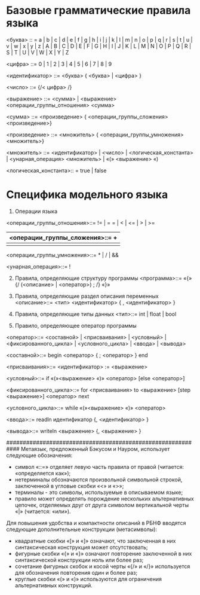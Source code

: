 # Базовые грамматические правила языка

<буква> :: =    a |
                b |
                c |
                d |
                e |
                f |
                g |
                h |
                i |
                j |
                k |
                l |
                m |
                n |
                o |
                p |
                q |
                r |
                s |
                t |
                u |
                v |
                w |
                x |
                y |
                z |
                A |
                B |
                C |
                D |
                E |
                F |
                G |
                H |
                I |
                J |
                K |
                L |
                M |
                N |
                O |
                P |
                Q |
                R |
                S |
                T |
                U |
                V |
                W |
                X |
                Y |
                Z

<цифра> ::= 0 |
            1 |
            2 |
            3 |
            4 |
            5 |
            6 |
            7 |
            8 |
            9

<идентификатор> ::= <буква> { <буква> | <цифра> }

<число> ::= {/< цифра> /}

<выражение> ::= <сумма> |
                <выражение> <операции_группы_отношения> <сумма>

<сумма> ::= <произведение> { <операции_группы_сложения> <произведение>}

<произведение> ::= <множитель> { <операции_группы_умножения> <множитель>}

<множитель> ::= <идентификатор> |
                <число> |
                <логическая_константа> |
                <унарная_операция> <множитель> |
                «(» <выражение> «)

<логическая_константа>:: = true | false

# Специфика модельного языка

1. Операции языка

<операции_группы_отношения>::=  != |
                                = = |
                                < |
                                <= |
                                > |
                                >=

<операции_группы_сложения>::=   + |
                                - |
                                ||

<операции_группы_умножения>::=  * |
                                / |
                                &&

<унарная_операция>::= !



2. Правила, определяющие структуру программы
<программа>::= «{» {/ (<описание> | <оператор>) ; /} «}»



3. Правила, определяющие раздел описания переменных
<описание>::= <тип> <идентификатор> { , <идентификатор> }



4. Правила, определяющие типы данных
<тип>::= int | float | bool



5. Правило, определяющее оператор программы

<оператор>::=   <составной> |
                <присваивания> |
                <условный> |
                <фиксированного_цикла> |
                <условного_цикла> |
                <ввода> |
                <вывода>

<составной>::= begin <оператор> { ; <оператор> } end

<присваивания>::= <идентификатор> := <выражение>

<условный>::= if «(»<выражение> «)» <оператор> [else <оператор>]

<фиксированного_цикла>::= for <присваивания> to <выражение> [step <выражение>] <оператор> next

<условного_цикла>::= while «(»<выражение> «)» <оператор>

<ввода>::= readln идентификатор {, <идентификатор> }

<вывода>::= writeln <выражение> {, <выражение> }


############################################################
Метаязык, предложенный Бэкусом и Науром, использует следующие обозначения:
- символ «::=» отделяет левую часть правила от правой (читается: «определяется как»);
- нетерминалы обозначаются произвольной символьной строкой, заключенной в угловые скобки «<» и «>»;
- терминалы - это символы, используемые в описываемом языке;
- правило может определять порождение нескольких альтернативных цепочек, отделяемых друг от друга символом вертикальной черты «|» (читается: «или»).

Для повышения удобства и компактности описаний в РБНФ вводятся следующие дополнительные конструкции (метасимволы):
- квадратные скобки «[» и «]» означают, что заключенная в них синтаксическая конструкция может отсутствовать;
- фигурные скобки «{» и «}» означают повторение заключенной в них синтаксической конструкции ноль или более раз;
- сочетание фигурных скобок и косой черты «{/» и «/}» используется для
обозначения повторения один и более раз;
- круглые скобки «(» и «)» используются для ограничения альтернативных
конструкций.